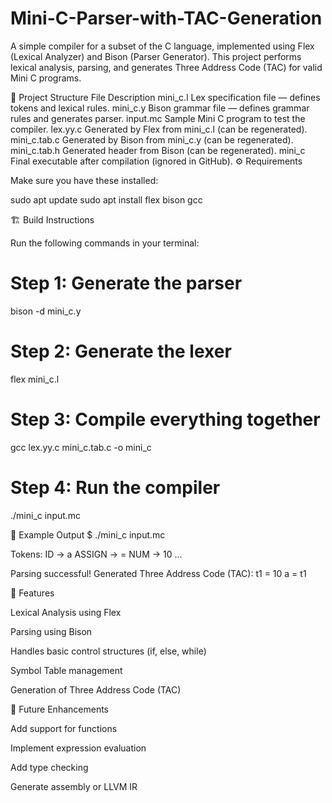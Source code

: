 # Mini-C-Parser-with-TAC-Generation
A simple compiler for a subset of the C language, implemented using Flex (Lexical Analyzer) and Bison (Parser Generator).
This project performs lexical analysis, parsing, and generates Three Address Code (TAC) for valid Mini C programs.

📁 Project Structure
File	Description
mini_c.l  	  Lex specification file — defines tokens and lexical rules.
mini_c.y	    Bison grammar file — defines grammar rules and generates parser.
input.mc	    Sample Mini C program to test the compiler.
lex.yy.c	    Generated by Flex from mini_c.l (can be regenerated).
mini_c.tab.c	Generated by Bison from mini_c.y (can be regenerated).
mini_c.tab.h	Generated header from Bison (can be regenerated).
mini_c	Final executable after compilation (ignored in GitHub).
⚙️ Requirements

Make sure you have these installed:

sudo apt update
sudo apt install flex bison gcc

🏗️ Build Instructions

Run the following commands in your terminal:

# Step 1: Generate the parser
bison -d mini_c.y

# Step 2: Generate the lexer
flex mini_c.l

# Step 3: Compile everything together
gcc lex.yy.c mini_c.tab.c -o mini_c

# Step 4: Run the compiler
./mini_c input.mc

📜 Example Output
$ ./mini_c input.mc

Tokens:
ID -> a
ASSIGN -> =
NUM -> 10
...

Parsing successful!
Generated Three Address Code (TAC):
t1 = 10
a = t1

🚀 Features

Lexical Analysis using Flex

Parsing using Bison

Handles basic control structures (if, else, while)

Symbol Table management

Generation of Three Address Code (TAC)

🧩 Future Enhancements

Add support for functions

Implement expression evaluation

Add type checking

Generate assembly or LLVM IR
